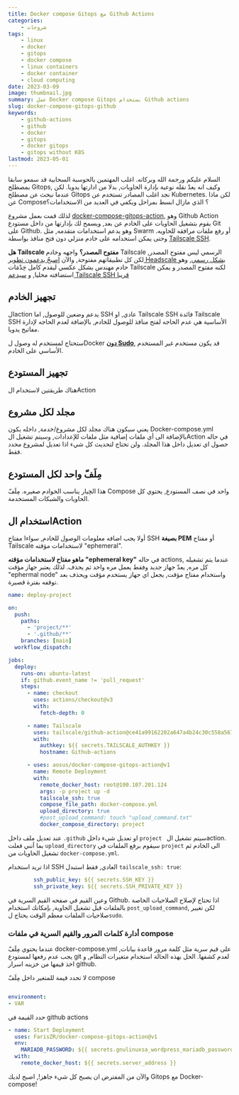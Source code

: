 ```yaml
---
title: Docker compose Gitops مع Github Actions
categories: 
    - شروحات
tags:
    - linux
    - docker
    - gitops
    - docker compose
    - linux containers
    - docker container
    - cloud computing
date: 2023-03-09
image: thumbnail.jpg
summary: عمل Docker compose Gitops بستخدام Github actions
slug: docker-compose-gitops-github
keywords: 
    - github-actions
    - github 
    - docker
    - gitops
    - docker gitops
    - gitops without K8S
lastmod: 2023-05-01
---
```


السلام عليكم ورحمة الله وبركاته.
اغلب المهتمين بالحوسبة السحابية قد سمعو سابقا بمصطلح Gitops, وكيف انه يعدّ نقله نوعية بإدارة الحاويات, بدلا من ادارتها يدويا.
لكن عندما نبحث عن مصطلح Gitops نجد اغلب المصادر تستخدم عن Kubernetes.
لكن ماذا عن Compose؟ الذي مازال ابسط بمراحل ويكفي في العديد من الاستخدامات؟

لذلك قمت بعمل مشروع [docker-compose-gitops-action](https://github.com/FarisZR/docker-compose-gitops-action),  وهو Github Action يقوم بتشغيل الحاويات على الخادم عن بعد, ويسمح لك بإدارتها من داخل مستودع Git على Github.
وهو يدعم استخدامات متقدمه, مثل Swarm أو رفع ملفات مرافقه للحاويه. وحتى يمكن استخدامه على خادم منزلي دون فتح منافذ بواسطة [Tailscale SSH](https://tailscale.com/blog/tailscale-ssh/).

**هل Tailscale مفتوح المصدر؟**
واجهه وخادم Tailscale الرسمي ليس مفتوح المصدر, لكن كل تطبيقاتهم مفتوحة, والآن [اصبحُ يدعمون تطوير Headscale بشكل رسمي](https://tailscale.com/blog/opensource/), وهو خادم مهندس بشكل عكسي ليقدم كامل خِدْمَات Tailscale لكنه مفتوح المصدر و يمكن استضافته محليا, و [سيدعم Tailscale SSH قريبا](https://github.com/juanfont/headscale/issues/661)

## تجهيز الخادم
الaction يدعم وضعين للوصول, اما SSH عادي, او Tailscale SSH
فائدة Tailscale SSH الأساسية هي عدم الحاجه لفتح منافذ للوصول للخادم, بالإضافة لعدم الحاجه لإدارة مفاتيح يدويا.

ستحتاج لمستخدم له وصول لDocker **[دون Sudo](https://discourse.aosus.org/t/topic/2223#docker-sudo-27)**, قد يكون مستخدم غير المستخدم الأساسي على الخادم.

## تجهيز المستودع

هناك طريقتين لاستخدام الAction

## مجلد لكل مشروع
يعني سيكون هناك مجلد لكل مشروع/خدمة, داخله يكون Docker-compose.yml بالإضافة الى أي ملفات إضافية مثل ملفات للإعدادات, وسيتم تشغيل الAction في حاله حصول اي تعديل داخل هذا المجلد.
ولن تحتاج لتحديث كل شيء اذا تعديل لمشروع محدد فقط.

## مِلَفّ واحد لكل المستودع
هذا الخِيار يناسب الخوادم صغيره. 
مِلَفّ Compose واحد في نصف المستودع, يحتوي كل الحاويات والشبكات المستخدمة.

## استخدام الAction
أولا يجب اضافه معلومات الوصول للخادم, سواءا مفتاح SSH **بصيغة PEM** أو مفتاح Tailscale لاستخدامات مؤقته "ephemeral".


**ماهو مفتاح لاستخدامات مؤقته "ephemeral key"**
في حاله actions, عندما يتم تشغيله كل مره, يعدّ جهاز جديد وفقط يعمل مره واحد ثم يحذف.
لذلك يعتبر جهاز مؤقت "ephermal node" واستخدام مفتاح مؤقت, يجعل اي جهاز يستخدم مؤقت ويحذف بعد توقفه بفترة قصيرة.


```yaml
name: deploy-project

on:
  push:
    paths:
      - 'project/**'
      - '.github/**'
    branches: [main]
  workflow_dispatch:

jobs:
  deploy:
    runs-on: ubuntu-latest
    if: github.event_name != 'pull_request'
    steps:
      - name: checkout
        uses: actions/checkout@v3
        with:
          fetch-depth: 0

      - name: Tailscale
        uses: tailscale/github-action@ce41a99162202a647a4b24c30c558a567b926709
        with:
          authkey: ${{ secrets.TAILSCALE_AUTHKEY }}
          hostname: Github-actions

      - uses: aosus/docker-compose-gitops-action@v1
        name: Remote Deployment
        with:
          remote_docker_host: root@100.107.201.124
          args: -p project up -d
          tailscale_ssh: true
          compose_file_path: docker-compose.yml
          upload_directory: true
          #post_upload_command: touch "upload_command.txt"
          docker_compose_directory: project
```
عند تعديل ملف داخل `.github` او تعديل شيء داخل `project ` سيتم تشغيل الaction.
بما أنني فعلت `upload_directory` سيقوم برفع الملفات في `project`  الى الخادم  ثم تشغيل الحاويات من `docker-compose.yml`.

اذا تريد استخدام SSH العادي, فقط استبدل `tailscale_ssh: true`:
```yaml
        ssh_public_key: ${{ secrets.SSH_KEY }}
        ssh_private_key: ${{ secrets.SSH_PRIVATE_KEY }}
```
وعين القيم في صفحه القيم السرية في Github.
اذا تحتاج لإصلاح الصلاحيات الخاصة بالملفات قبل تشغيل الحاوية, بإمكانك استخدام `post_upload_command`, لكن تغيير صلاحيات الملفات معظم الوقت يحتاج ل`sudo`.

### أدارة كلمات المرور والقيم السرية في ملفات compose

عندما يحتوي مِلَفّ docker-compose.yml على قيم سرية مثل كلمة مرور قاعدة بيانات, يجب عدم رفعها لمستودع git لعدم كشفها.
الحل بهذه الحالة استخدام متغيرات النظام, و اخذ قيمها من خزينه اسرار github.

لا تحدد قيمة للمتغير داخل مِلَفّ compose
```yaml

environment:
- VAR

```

حدد القيمة في github actions
```yaml
- name: Start Deployment
  uses: FarisZR/docker-compose-gitops-action@v1
  env:
    MARIADB_PASSWORD: ${{ secrets.gnulinuxsa_wordpress_mariadb_password }}
  with:
    remote_docker_host: ${{ secrets.server_address }}
```

والآن من المفترض ان يصبح كل شيء جاهز!, اصبح لديك Gitops مع Docker-compose!
